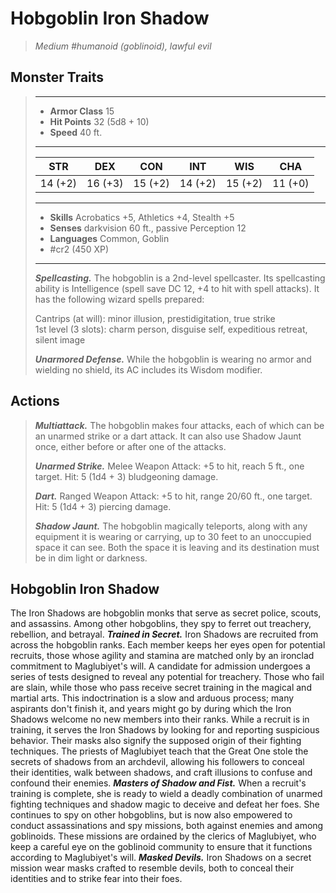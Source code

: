 # Hobgoblin Iron Shadow
>*Medium #humanoid (goblinoid), lawful evil*
## Monster Traits
>___
>- **Armor Class** 15
>- **Hit Points** 32 (5d8 + 10)
>- **Speed** 40 ft.
>___
>|STR|DEX|CON|INT|WIS|CHA|
>|:---:|:---:|:---:|:---:|:---:|:---:|
>|14 (+2)|16 (+3)|15 (+2)|14 (+2)|15 (+2)|11 (+0)|
>___
>- **Skills** Acrobatics +5, Athletics +4, Stealth +5
>- **Senses** darkvision 60 ft., passive Perception 12
>- **Languages** Common, Goblin
>- #cr2 (450 XP)
>___
>***Spellcasting.*** The hobgoblin is a 2nd-level spellcaster. Its spellcasting ability is Intelligence (spell save DC 12, +4 to hit with spell attacks). It has the following wizard spells prepared:  
>
>Cantrips (at will): minor illusion, prestidigitation, true strike  
>1st level (3 slots): charm person, disguise self, expeditious retreat, silent image  
>
>
>***Unarmored Defense.*** While the hobgoblin is wearing no armor and wielding no shield, its AC includes its Wisdom modifier.  
>
## Actions
>***Multiattack.*** The hobgoblin makes four attacks, each of which can be an unarmed strike or a dart attack. It can also use Shadow Jaunt once, either before or after one of the attacks.  
>
>***Unarmed Strike.*** Melee Weapon Attack: +5 to hit, reach 5 ft., one target. Hit: 5 (1d4 + 3) bludgeoning damage.  
>
>***Dart.*** Ranged Weapon Attack: +5 to hit, range 20/60 ft., one target. Hit: 5 (1d4 + 3) piercing damage.  
>
>***Shadow Jaunt.*** The hobgoblin magically teleports, along with any equipment it is wearing or carrying, up to 30 feet to an unoccupied space it can see. Both the space it is leaving and its destination must be in dim light or darkness.
## Hobgoblin Iron Shadow
The Iron Shadows are hobgoblin monks that serve as secret police, scouts, and assassins. Among other hobgoblins, they spy to ferret out treachery, rebellion, and betrayal.
***Trained in Secret.***  Iron Shadows are recruited from across the hobgoblin ranks. Each member keeps her eyes open for potential recruits, those whose agility and stamina are matched only by an ironclad commitment to Maglubiyet's will.
A candidate for admission undergoes a series of tests designed to reveal any potential for treachery. Those who fail are slain, while those who pass receive secret training in the magical and martial arts. This indoctrination is a slow and arduous process; many aspirants don't finish it, and years might go by during which the Iron Shadows welcome no new members into their ranks. While a recruit is in training, it serves the Iron Shadows by looking for and reporting suspicious behavior.
Their masks also signify the supposed origin of their fighting techniques. The priests of Maglubiyet teach that the Great One stole the secrets of shadows from an archdevil, allowing his followers to conceal their identities, walk between shadows, and craft illusions to confuse and confound their enemies.
***Masters of Shadow and Fist.***  When a recruit's training is complete, she is ready to wield a deadly combination of unarmed fighting techniques and shadow magic to deceive and defeat her foes. She continues to spy on other hobgoblins, but is now also empowered to conduct assassinations and spy missions, both against enemies and among goblinoids. These missions are ordained by the clerics of Maglubiyet, who keep a careful eye on the goblinoid community to ensure that it functions according to Maglubiyet's will.
***Masked Devils.***  Iron Shadows on a secret mission wear masks crafted to resemble devils, both to conceal their identities and to strike fear into their foes.